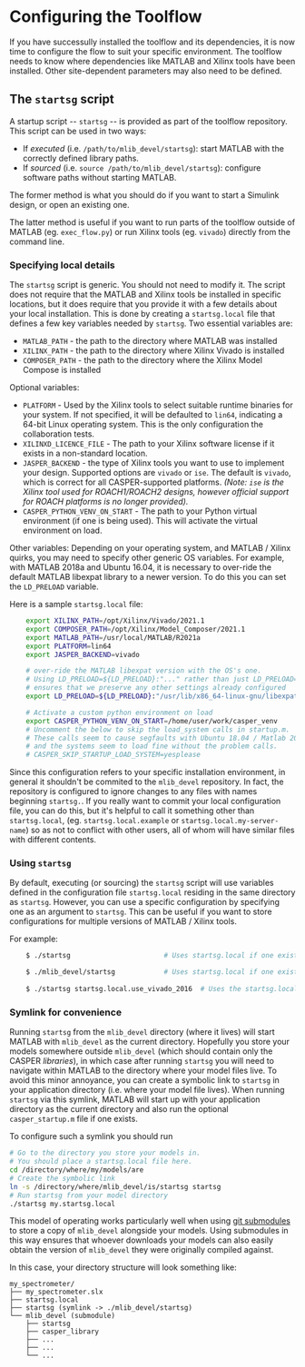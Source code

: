 # Configuring the Toolflow

If you have successully installed the toolflow and its dependencies, it is now time to configure the flow to suit your specific environment.
The toolflow needs to know where dependencies like MATLAB and Xilinx tools have been installed. Other site-dependent parameters may also need to be defined.

## The `startsg` script

A startup script -- `startsg` -- is provided as part of the toolflow repository. This script can be used in two ways:

- If _executed_ (i.e. `/path/to/mlib_devel/startsg`): start MATLAB with the correctly defined library paths. 
- If _sourced_ (i.e. `source /path/to/mlib_devel/startsg`): configure software paths without starting MATLAB.

The former method is what you should do if you want to start a Simulink design, or open an existing one.

The latter method is useful if you want to run parts of the toolflow outside of MATLAB (eg. `exec_flow.py`) or run Xilinx tools (eg. `vivado`) directly from the command line.

### Specifying local details

The `startsg` script is generic. You should not need to modify it.
The script does not require that the MATLAB and Xilinx tools be installed in specific locations, but it does require that you provide it with a few details about your local installation.  This is done by creating a `startsg.local` file that defines a few key variables needed by `startsg`.
Two essential variables are:

- `MATLAB_PATH` - the path to the directory where MATLAB was installed
- `XILINX_PATH` - the path to the directory where Xilinx Vivado is installed
- `COMPOSER_PATH` - the path to the directory where the Xilinx Model Compose is installed

Optional variables:

- `PLATFORM` - Used by the Xilinx tools to select suitable runtime binaries for your system.  If not specified, it will be defaulted to `lin64`, indicating a 64-bit Linux operating system. This is the only configuration the collaboration tests.
- `XILINXD_LICENCE_FILE` - The path to your Xilinx software license if it exists in a non-standard location.
- `JASPER_BACKEND` - the type of Xilinx tools you want to use to implement your design. Supported options are `vivado` or `ise`. The default is `vivado`, which is correct for all CASPER-supported platforms. _(Note: `ise` is the Xilinx tool used for ROACH1/ROACH2 designs, however official support for ROACH platforms is no longer provided)._
- `CASPER_PYTHON_VENV_ON_START` - The path to your Python virtual environment (if one is being used). This will activate the virtual environment on load.

Other variables:
Depending on your operating system, and MATLAB / Xilinx quirks, you may need to specify other generic OS variables. For example, with MATLAB 2018a and Ubuntu 16.04, it is necessary to over-ride the default MATLAB libexpat library to a newer version. To do this you can set the `LD_PRELOAD` variable.

Here is a sample `startsg.local` file:

```bash
    export XILINX_PATH=/opt/Xilinx/Vivado/2021.1
    export COMPOSER_PATH=/opt/Xilinx/Model_Composer/2021.1
    export MATLAB_PATH=/usr/local/MATLAB/R2021a
    export PLATFORM=lin64
    export JASPER_BACKEND=vivado

    # over-ride the MATLAB libexpat version with the OS's one.
    # Using LD_PRELOAD=${LD_PRELOAD}:"..." rather than just LD_PRELOAD="..."
    # ensures that we preserve any other settings already configured
    export LD_PRELOAD=${LD_PRELOAD}:"/usr/lib/x86_64-linux-gnu/libexpat.so"

    # Activate a custom python environment on load
    export CASPER_PYTHON_VENV_ON_START=/home/user/work/casper_venv
    # Uncomment the below to skip the load_system calls in startup.m.
    # These calls seem to cause segfaults with Ubuntu 18.04 / Matlab 2021a / Xilinx 2021.1
    # and the systems seem to load fine without the problem calls.
    # CASPER_SKIP_STARTUP_LOAD_SYSTEM=yesplease
```

Since this configuration refers to your specific installation environment, in general it shouldn't be commited to the `mlib_devel` repository. In fact, the repository is configured to ignore changes to any files with names beginning `startsg.`.
If you really want to commit your local configuration file, you can do this, but it's helpful to call it something other than `startsg.local`, (eg. `startsg.local.example` or `startsg.local.my-server-name`) so as not to conflict with other users, all of whom will have similar files with different contents.

### Using `startsg`
By default, executing (or sourcing) the `startsg` script will use variables defined in the configuration file `startsg.local` residing in the same directory as `startsg`.
However, you can use a specific configuration by specifying one as an argument to `startsg`.
This can be useful if you want to store configurations for multiple versions of MATLAB / Xilinx tools.

For example:
```bash
    $ ./startsg                       # Uses startsg.local if one exists in the current directory

    $ ./mlib_devel/startsg            # Uses startsg.local if one exists in ./mlib_devel/
  
    $ ./startsg startsg.local.use_vivado_2016  # Uses the startsg.local.use_vivado_16 configuration file
```

### Symlink for convenience

Running `startsg` from the `mlib_devel` directory (where it lives) will start MATLAB with `mlib_devel` as the current directory.
Hopefully you store your models somewhere outside `mlib_devel` (which should contain only the CASPER _libraries_), in which case after running `startsg` you will need to navigate within MATLAB to the directory where your model files live.
To avoid this minor annoyance, you can create a symbolic link to `startsg` in your application directory (i.e.  where your model file lives).  When running `startsg` via this symlink, MATLAB will start up with your application directory as the current directory and also run the optional `casper_startup.m` file if one exists.

To configure such a symlink you should run

```bash
# Go to the directory you store your models in.
# You should place a startsg.local file here.
cd /directory/where/my/models/are
# Create the symbolic link
ln -s /directory/where/mlib_devel/is/startsg startsg
# Run startsg from your model directory
./startsg my.startsg.local
```

This model of operating works particularly well when using [git submodules](https://git-scm.com/book/en/v2/Git-Tools-Submodules) to store a copy of `mlib_devel` alongside your models. Using submodules in this way ensures that whoever downloads your models can also easily obtain the version of `mlib_devel` they were originally compiled against.

In this case, your directory structure will look something like:

```
my_spectrometer/
├── my_spectrometer.slx
├── startsg.local
├── startsg (symlink -> ./mlib_devel/startsg)
└── mlib_devel (submodule)
    ├── startsg
    ├── casper_library
    ├── ...
    ├── ...
    └── ...
```
